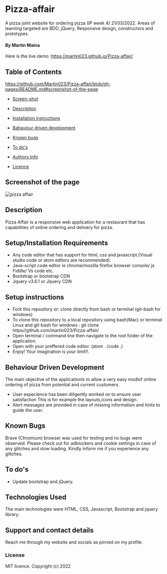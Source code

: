 # Pizza-affair
A pizza joint website for ordering pizza (IP week 4) 21/03/2022.
Areas of learning targeted are BDD, jQuery, Responsive design, constructors and prototypes.
#### By Martin Maina
Here is the live demo :https://martin023.github.io/Pizza-affair/
## Table of Contents
https://github.com/Martin023/Pizza-affair/blob/gh-pages/README.md#screenshot-of-the-page

-   [Screen-shot](screenshot-of-the-page)
-   [Description](#description)
-   [Installation instructions](#setup-instructions)
-   [Bahaviour driven development](#behaviour-driven-environment)
-   [Known bugs](#known-bugs)
-   [To do's](#to-do's)

-   [Authors Info](#support-and-contact-details)
-   [Licence](#licence)

## Screenshot of the page
![pizza affair](https://user-images.githubusercontent.com/36125591/159416166-5edafa82-3782-4b22-9f98-2e9524f398ae.png)


## Description
Pizza Affair is a responsive web application for a restaurant that has capabilities of online ordering and delivery for pizza.
## Setup/Installation Requirements
* Any code editor that has support for html, css and javascript.(Visual studio code or atom editors are recommended).
* Java-script code editor ie  chrome/mozilla firefox browser console/ js Fiddle/ Vs code etc.
* Bootstrap or bootstrap CDN
* Jquery v3.6.1 or Jquery CDN

## Setup instructions 
* Fork this repository or: clone directly from bash or terminal (git-bash for windows)
* To clone this repository to a local repository using bash(Mac) or terminal Linux and git-bash for windows : git clone https//github.com/martin023/Pizza-affair/
* Open terminal / command line then navigate to the root folder of the application.
* Open with your preffered code editor. (atom . /code .)
* Enjoy! Your imagination is your limit!!.

## Behaviour Driven Development 
The main objective of the applicationis to allow a very easy modlof online ordering of pizza from potential and current customers.
* User expecience has been diligently worked on to ensure user satisfaction This is for example the layouts,icons and design.
*  Alert messages are provided in case of missing information and hints to guide the user.


## Known Bugs
Brave (Chromium) browser was used for testing and no bugs were observed. Please check out for adblockers and cookie settings in case of any glitches
and slow loading.
Kindly inform me if you experience any glitches.

## To do's

* Update bootstrap and jQuery.

## Technologies Used
The main technologies were HTML, CSS, Javascript, Bootstrap and jquery library.
## Support and contact details
Reach me through my website and socials as pinned on my profile.
### License
MIT licence.
Copyright (c) 2022 
